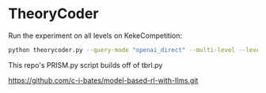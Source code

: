 # TheoryCoder

Run the experiment on all levels on KekeCompetition:

```bash 
python theorycoder.py --query-mode "openai_direct" --multi-level --level-sets "{'demo_LEVELS': [0, 1, 2, 3, 4, 5, 6, 8, 9, 10, 11, 12, 13]}" --experiment-dir run8 --learn-model --game "baba"
```

This repo's PRISM.py script builds off of tbrl.py 

https://github.com/c-j-bates/model-based-rl-with-llms.git
